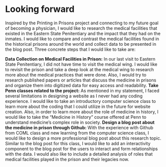 # Looking forward
Inspired by the Printing in Prisons project and connecting to my future goal of becoming a physician, I would like to research the medical facilities that existed in the Eastern State Penitentiary and the impact that they had on the inmates. I would like to compare and contrast the medical facilities found in the historical prisons around the world and collect data to be presented in the blog post. Three concrete steps that I would like to take are:

**Data Collection on Medical Facilities in Prison:** In our last visit to Eastern State Penitentiary, I did not have time to visit the medical wing. I would like to revisit the prison and take a deep look at the medical wing to research more about the medical practices that were done. Also, I would try to research published papers or articles that discuss the medicine in prisons and organize them into digitized data for easy access and readability.
**Take Penn classes related to the project:** As mentioned in my statement, I faced several limitations in designing a website as I never had any coding experience. I would like to take an introductory computer science class to learn more about the coding that I could utilize in the future for website creation. Also, in order to learn more about the role of medicine in history, I would like to take the “Medicine in History” course offered at Penn to understand medicine’s complex role in society.
**Design a blog post about the medicine in prison through Github:** With the experience with Github from COML class and new learning from the computer science class, I would like to design a more professional blog post about this research topic. Similar to the blog post for this class, I would like to add an interactivity component to the blog post for the users to interact and form relationships with the data. I would also like to include a detailed analysis of roles that medical facilities played in the prison and their legacies now.
